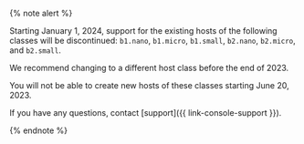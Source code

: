 {% note alert %}

Starting January 1, 2024, support for the existing hosts of the following classes will be discontinued: `b1.nano`, `b1.micro`, `b1.small`, `b2.nano`, `b2.micro`, and `b2.small`.

We recommend changing to a different host class before the end of 2023.

You will not be able to create new hosts of these classes starting June 20, 2023.

If you have any questions, contact [support]({{ link-console-support }}).

{% endnote %}
